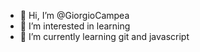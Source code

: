 - 👋 Hi, I’m @GiorgioCampea
- 👀 I’m interested in learning
- 🌱 I’m currently learning git and javascript

<!---
GiorgioCampea/GiorgioCampea is a ✨ special ✨ repository because its `README.md` (this file) appears on your GitHub profile.
You can click the Preview link to take a look at your changes.
--->

